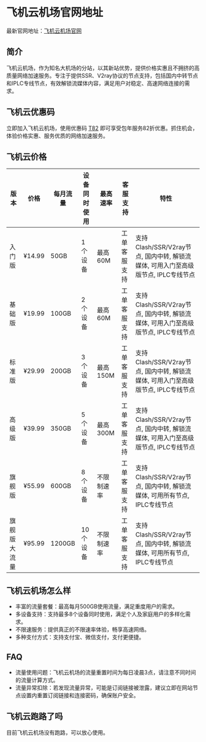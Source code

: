 # 飞机云机场官网地址

最新官网地址：[飞机云机场官网](https://feijiyun38.xyz/auth/register?code=lwrx)


## 简介

飞机云机场，作为知名大机场的分站，以其新站优势，提供价格实惠且不拥挤的高质量网络加速服务。专注于提供SSR、V2ray协议的节点支持，包括国内中转节点和IPLC专线节点，有效解锁流媒体内容，满足用户对稳定、高速网络连接的需求。




## 飞机云优惠码

立即加入飞机云机场，使用优惠码 [T82](https://feijiyun38.xyz/auth/register?code=lwrx) 即可享受包年服务82折优惠。抓住机会，体验价格实惠、服务优质的网络加速服务。



## 飞机云价格

| 版本         | 价格   | 每月流量    | 设备同时使用 | 最高速率    | 客服支持     | 特性                                     |
|------------|-------|-----------|------------|-----------|------------|----------------------------------------|
| 入门版      | ¥14.99 | 50GB      | 1个设备     | 最高60M   | 工单客服支持 | 支持Clash/SSR/V2ray节点, 国内中转, 解锁流媒体, 可用入门至高级版节点, IPLC专线节点 |
| 基础版      | ¥19.99 | 100GB     | 2个设备     | 最高60M   | 工单客服支持 | 支持Clash/SSR/V2ray节点, 国内中转, 解锁流媒体, 可用入门至高级版节点, IPLC专线节点 |
| 标准版      | ¥29.99 | 200GB     | 3个设备     | 最高150M  | 工单客服支持 | 支持Clash/SSR/V2ray节点, 国内中转, 解锁流媒体, 可用入门至高级版节点, IPLC专线节点 |
| 高级版      | ¥39.99 | 350GB     | 5个设备     | 最高300M  | 工单客服支持 | 支持Clash/SSR/V2ray节点, 国内中转, 解锁流媒体, 可用入门至高级版节点, IPLC专线节点 |
| 旗舰版      | ¥55.99 | 600GB     | 8个设备     | 不限制速率 | 工单客服支持 | 支持Clash/SSR/V2ray节点, 国内中转, 解锁流媒体, 可用所有节点, IPLC专线节点       |
| 旗舰版大流量 | ¥95.99 | 1200GB    | 10个设备    | 不限制速率 | 工单客服支持 | 支持Clash/SSR/V2ray节点, 国内中转, 解锁流媒体, 可用所有节点, IPLC专线节点       |


## 飞机云机场怎么样

- 丰富的流量套餐：最高每月500GB使用流量，满足重度用户的需求。
- 多设备支持：支持最多8个设备同时使用，满足个人及家庭用户的多样化需求。
- 不限速服务：提供真正的不限速率体验，畅享高速网络。
- 多种支付方式：支持支付宝、微信支付，支付更便捷。

## FAQ

- 流量使用问题：飞机云机场的流量重置时间为每日凌晨3点，请注意不同时间的流量计算方式。
- 流量异常扣除：若发现流量异常，可能是订阅链接被泄露，建议立即在网站节点设置内重置订阅链接和连接密码，确保账户安全。

## 飞机云跑路了吗

目前飞机云机场没有跑路，可以放心使用。
